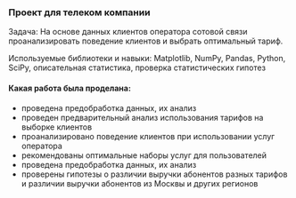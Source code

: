 ### Проект для телеком компании

Задача: На основе данных клиентов оператора сотовой связи проанализировать поведение клиентов и выбрать оптимальный тариф.

Используемые библиотеки и навыки: Matplotlib, NumPy, Pandas, Python, SciPy, описательная статистика, проверка статистических гипотез


#### Какая работа была проделана:
- проведена предобработка данных, их анализ 
- проведен предварительный анализ использования тарифов на выборке клиентов 
- проанализировано поведение клиентов при использовании услуг оператора 
- рекомендованы оптимальные наборы услуг для пользователей
- проведена предобработка данных, их анализ 
- проверены гипотезы о различии выручки абонентов разных тарифов и различии выручки абонентов из Москвы и других регионов
